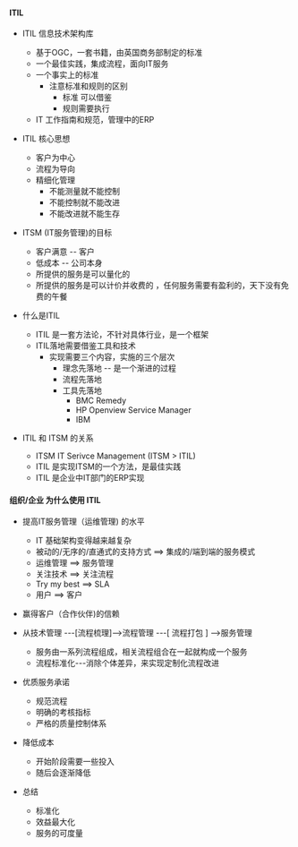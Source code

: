 #### ITIL ####

- ITIL 信息技术架构库
	- 基于OGC，一套书籍，由英国商务部制定的标准
	- 一个最佳实践，集成流程，面向IT服务
	- 一个事实上的标准
		+ 注意标准和规则的区别
			* 标准 可以借鉴
			* 规则需要执行
	- IT 工作指南和规范，管理中的ERP

- ITIL 核心思想
	- 客户为中心
	- 流程为导向
	- 精细化管理
		- 不能测量就不能控制
		- 不能控制就不能改进
		- 不能改进就不能生存

- ITSM (IT服务管理)的目标
	- 客户满意  -- 客户 
	- 低成本    -- 公司本身
	- 所提供的服务是可以量化的
	- 所提供的服务是可以计价并收费的 ，任何服务需要有盈利的，天下没有免费的午餐

- 什么是ITIL
	+ ITIL 是一套方法论，不针对具体行业，是一个框架
	+ ITIL落地需要借鉴工具和技术
		* 实现需要三个内容，实施的三个层次
			- 理念先落地  -- 是一个渐进的过程
			- 流程先落地
			- 工具先落地
				+ BMC Remedy
				+ HP Openview Service Manager
				+ IBM 
				
- ITIL 和 ITSM 的关系
	+ ITSM IT Serivce Management  (ITSM > ITIL)
	+ ITIL 是实现ITSM的一个方法，是最佳实践
	+ ITIL 是企业中IT部门的ERP实现


#### 组织/企业 为什么使用 ITIL ####
- 提高IT服务管理（运维管理) 的水平
	+ IT 基础架构变得越来越复杂
	+ 被动的/无序的/直通式的支持方式 ==> 集成的/端到端的服务模式
	+ 运维管理 ==> 服务管理
	+ 关注技术 ==> 关注流程
	+ Try my best ==> SLA 
	+ 用户 ==> 客户 
- 赢得客户（合作伙伴)的信赖
	
- 从技术管理 ---[流程梳理]-->流程管理 ---[ 流程打包 ] -->服务管理
	+ 服务由一系列流程组成，相关流程组合在一起就构成一个服务
	+ 流程标准化---消除个体差异，来实现定制化流程改进
- 优质服务承诺
    - 规范流程
    - 明确的考核指标
    - 严格的质量控制体系
- 降低成本
    - 开始阶段需要一些投入
    - 随后会逐渐降低

- 总结
     + 标准化
     + 效益最大化
     + 服务的可度量 
	
